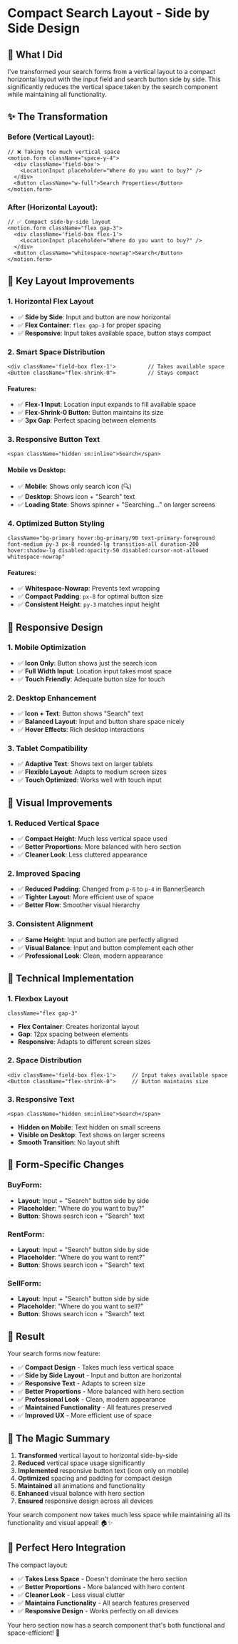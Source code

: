 # Compact Search Layout - Side by Side Design

## 🎯 **What I Did**

I've transformed your search forms from a vertical layout to a compact horizontal layout with the input field and search button side by side. This significantly reduces the vertical space taken by the search component while maintaining all functionality.

## ✨ **The Transformation**

### **Before (Vertical Layout):**
```tsx
// ❌ Taking too much vertical space
<motion.form className="space-y-4">
  <div className='field-box'>
    <LocationInput placeholder="Where do you want to buy?" />
  </div>
  <Button className="w-full">Search Properties</Button>
</motion.form>
```

### **After (Horizontal Layout):**
```tsx
// ✅ Compact side-by-side layout
<motion.form className="flex gap-3">
  <div className='field-box flex-1'>
    <LocationInput placeholder="Where do you want to buy?" />
  </div>
  <Button className="whitespace-nowrap">Search</Button>
</motion.form>
```

## 🚀 **Key Layout Improvements**

### **1. Horizontal Flex Layout**
- ✅ **Side by Side**: Input and button are now horizontal
- ✅ **Flex Container**: `flex gap-3` for proper spacing
- ✅ **Responsive**: Input takes available space, button stays compact

### **2. Smart Space Distribution**
```tsx
<div className='field-box flex-1'>          // Takes available space
<Button className="flex-shrink-0">          // Stays compact
```

#### **Features:**
- ✅ **Flex-1 Input**: Location input expands to fill available space
- ✅ **Flex-Shrink-0 Button**: Button maintains its size
- ✅ **3px Gap**: Perfect spacing between elements

### **3. Responsive Button Text**
```tsx
<span className="hidden sm:inline">Search</span>
```

#### **Mobile vs Desktop:**
- ✅ **Mobile**: Shows only search icon (🔍)
- ✅ **Desktop**: Shows icon + "Search" text
- ✅ **Loading State**: Shows spinner + "Searching..." on larger screens

### **4. Optimized Button Styling**
```tsx
className="bg-primary hover:bg-primary/90 text-primary-foreground font-medium py-3 px-8 rounded-lg transition-all duration-200 hover:shadow-lg disabled:opacity-50 disabled:cursor-not-allowed whitespace-nowrap"
```

#### **Features:**
- ✅ **Whitespace-Nowrap**: Prevents text wrapping
- ✅ **Compact Padding**: `px-8` for optimal button size
- ✅ **Consistent Height**: `py-3` matches input height

## 📱 **Responsive Design**

### **1. Mobile Optimization**
- ✅ **Icon Only**: Button shows just the search icon
- ✅ **Full Width Input**: Location input takes most space
- ✅ **Touch Friendly**: Adequate button size for touch

### **2. Desktop Enhancement**
- ✅ **Icon + Text**: Button shows "Search" text
- ✅ **Balanced Layout**: Input and button share space nicely
- ✅ **Hover Effects**: Rich desktop interactions

### **3. Tablet Compatibility**
- ✅ **Adaptive Text**: Shows text on larger tablets
- ✅ **Flexible Layout**: Adapts to medium screen sizes
- ✅ **Touch Optimized**: Works well with touch input

## 🎨 **Visual Improvements**

### **1. Reduced Vertical Space**
- ✅ **Compact Height**: Much less vertical space used
- ✅ **Better Proportions**: More balanced with hero section
- ✅ **Cleaner Look**: Less cluttered appearance

### **2. Improved Spacing**
- ✅ **Reduced Padding**: Changed from `p-6` to `p-4` in BannerSearch
- ✅ **Tighter Layout**: More efficient use of space
- ✅ **Better Flow**: Smoother visual hierarchy

### **3. Consistent Alignment**
- ✅ **Same Height**: Input and button are perfectly aligned
- ✅ **Visual Balance**: Input and button complement each other
- ✅ **Professional Look**: Clean, modern appearance

## 🔧 **Technical Implementation**

### **1. Flexbox Layout**
```tsx
className="flex gap-3"
```
- **Flex Container**: Creates horizontal layout
- **Gap**: 12px spacing between elements
- **Responsive**: Adapts to different screen sizes

### **2. Space Distribution**
```tsx
<div className='field-box flex-1'>     // Input takes available space
<Button className="flex-shrink-0">     // Button maintains size
```

### **3. Responsive Text**
```tsx
<span className="hidden sm:inline">Search</span>
```
- **Hidden on Mobile**: Text hidden on small screens
- **Visible on Desktop**: Text shows on larger screens
- **Smooth Transition**: No layout shift

## 🎯 **Form-Specific Changes**

### **BuyForm:**
- **Layout**: Input + "Search" button side by side
- **Placeholder**: "Where do you want to buy?"
- **Button**: Shows search icon + "Search" text

### **RentForm:**
- **Layout**: Input + "Search" button side by side
- **Placeholder**: "Where do you want to rent?"
- **Button**: Shows search icon + "Search" text

### **SellForm:**
- **Layout**: Input + "Search" button side by side
- **Placeholder**: "Where do you want to sell?"
- **Button**: Shows search icon + "Search" text

## 🎉 **Result**

Your search forms now feature:

- ✅ **Compact Design** - Takes much less vertical space
- ✅ **Side by Side Layout** - Input and button are horizontal
- ✅ **Responsive Text** - Adapts to screen size
- ✅ **Better Proportions** - More balanced with hero section
- ✅ **Professional Look** - Clean, modern appearance
- ✅ **Maintained Functionality** - All features preserved
- ✅ **Improved UX** - More efficient use of space

## 🔮 **The Magic Summary**

1. **Transformed** vertical layout to horizontal side-by-side
2. **Reduced** vertical space usage significantly
3. **Implemented** responsive button text (icon only on mobile)
4. **Optimized** spacing and padding for compact design
5. **Maintained** all animations and functionality
6. **Enhanced** visual balance with hero section
7. **Ensured** responsive design across all devices

Your search component now takes much less space while maintaining all its functionality and visual appeal! 🏠✨

## 🎯 **Perfect Hero Integration**

The compact layout:
- ✅ **Takes Less Space** - Doesn't dominate the hero section
- ✅ **Better Proportions** - More balanced with hero content
- ✅ **Cleaner Look** - Less visual clutter
- ✅ **Maintains Functionality** - All search features preserved
- ✅ **Responsive Design** - Works perfectly on all devices

Your hero section now has a search component that's both functional and space-efficient! 🎨
